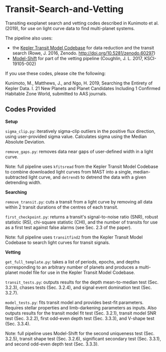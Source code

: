 # Transit-Search-and-Vetting

Transiting exoplanet search and vetting codes described in Kunimoto et al. (2019), for use on light curve data to find multi-planet systems.

The pipeline also uses: 

- the [Kepler Transit Model Codebase](https://github.com/jasonfrowe/Kepler) for data reduction and the transit search (Rowe, J. 2016, Zenodo. http://doi.org/10.5281/zenodo.60297)
- [Model-Shift](https://github.com/JeffLCoughlin/Model-Shift) for part of the vetting pipeline (Coughlin, J. L. 2017, KSCI-19105-002)

If you use these codes, please cite the following:

Kunimoto, M., Matthews, J., and Ngo, H. 2019, Searching the Entirety of Kepler Data. I. 21 New Planets and Planet Candidates Including 1 Confirmed Habitable Zone World, submitted to AAS journals.

## Codes Provided

**Setup**

`sigma_clip.py`: iteratively sigma-clip outliers in the positive flux direction, using user-provided sigma value. Calculates sigma using the Median Absolute Deviation.

`remove_gaps.py`: removes data near gaps of user-defined width in a light curve.

Note: full pipeline uses `kfitsread` from the Kepler Transit Model Codebase to combine downloaded light curves from MAST into a single, median-subtracted light curve, and `detrend5` to detrend the data with a given detrending width.

**Searching**

`remove_transit.py`: cuts a transit from a light curve by removing all data within 2 transit durations of the centres of each transit.

`first_checkpoint.py`: returns a transit's signal-to-noise ratio (SNR), robust statistic (RS), chi-square statistic (CHI), and the number of transits for use as a first test against false alarms (see Sec. 2.3 of the paper).

Note: full pipeline uses `transitfind2` from the Kepler Transit Model Codebase to search light curves for transit signals.

**Vetting**

`get_full_template.py`: takes a list of periods, epochs, and depths corresponding to an arbitrary number of planets and produces a multi-planet model file for use in the Kepler Transit Model Codebase.

`transit_tests.py`: outputs results for the depth mean-to-median test (Sec. 3.2.3), chases tests (Sec. 3.2.4), and signal event domination test (Sec. 3.2.7).

`model_tests.py`: fits transit model and provides best-fit parameters. Requires stellar properties and limb-darkening parameters as inputs. Also outputs results for the transit model fit test (Sec. 3.2.1), transit model SNR test (Sec. 3.2.2), first odd-even depth test (Sec. 3.3.3), and V-shape test (Sec. 3.3.4).

Note: full pipeline uses Model-Shift for the second uniqueness test (Sec. 3.2.5), transit shape test (Sec. 3.2.6), significant secondary test (Sec. 3.3.1), and second odd-even depth test (Sec. 3.3.3).
